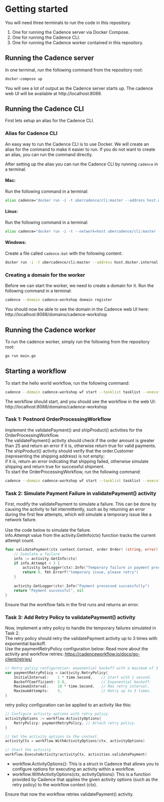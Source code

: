 # Getting started

You will need three terminals to run the code in this repository.
1. One for running the Cadence server via Docker Compose.
2. One for running the Cadence CLI.
3. One for running the Cadence worker contained in this repository.

## Running the Cadence server

In one terminal, run the following command from the repository root:
```bash
docker-compose up
```

You will see a lot of output as the Cadence server starts up. 
The cadence web UI will be available at http://localhost:8088.

## Running the Cadence CLI

First lets setup an alias for the Cadence CLI.
### Alias for Cadence CLI
An easy way to run the Cadence CLI is to use Docker. We will
create an alias for the command to make it easier to run. If you do not 
want to create an alias, you can run the command directly.

After setting up the alias you can run the Cadence CLI by running `cadence` in a terminal.

#### Mac:
Run the following command in a terminal:
```bash
alias cadence="docker run -i -t ubercadence/cli:master --address host.docker.internal:7933"
```

#### Linux:
Run the following command in a terminal:
```bash
alias cadence="docker run -i -t --network=host ubercadence/cli:master --address 127.0.0.1:7933"
```

#### Windows:
Create a file called `cadence.bat` with the following content:
```bash
docker run -i -t ubercadence/cli:master --address host.docker.internal:7933 %*
```

### Creating a domain for the worker
Before we can start the worker, we need to create a domain for it.
Run the following command in a terminal:
```bash
cadence --domain cadence-workshop domain register
```

You should now be able to see the domain in the Cadence web UI here:
http://localhost:8088/domains/cadence-workshop

## Running the Cadence worker
To run the cadence worker, simply run the following from the repository root:
```bash
go run main.go
```

## Starting a workflow
To start the hello world workflow, run the following command:
```bash
cadence --domain cadence-workshop wf start --tasklist tasklist --execution_timeout 10 --workflow_type HelloWorld --input '{"message":"Cadence"}'
```

The workflow should start, and you should see the workflow in the web UI:
http://localhost:8088/domains/cadence-workshop

### Task 1: Postnord OrderProcessingWorkflow
Implement the validatePayment() and shipProduct() activities for the OrderProcessingWorkflow. <br />
The validatePayment() activity should check if the order amount is greater than 25 and return an error if it is, otherwise return true for valid payments. <br />
The shipProduct() activity should verify that the order.Customer (representing the shipping address) is not empty; <br />
if it is, return an error indicating that shipping failed, otherwise simulate shipping and return true for successful shipment. <br />
To start the OrderProcessingWorkflow, run the following command:
```bash
cadence --domain cadence-workshop wf start --tasklist tasklist --execution_timeout 10 --workflow_type OrderProcessingWorkflow --input '{"id":"Order123", "customer": "Cadence", "amount": 20, "address": "Uber office"}'
```

### Task 2: Simulate Payment Failure in validatePayment() activity
First, modify the validatePayment to simulate a failure. This can be done by causing the activity to fail intermittently, such as by returning an error during the first few attempts, which will simulate a temporary issue like a network failure.
<br />
<br />
Use the code below to simulate the failure. <br />
info.Attempt value from the activity.GetInfo(ctx) function tracks the current attempt count. 
```go
func validatePayment(ctx context.Context, order Order) (string, error) {
	// Simulate a failure
	info := activity.GetInfo(ctx)
	if info.Attempt < 3 {
		activity.GetLogger(ctx).Info("Temporary failure in payment processing")
		return 0, fmt.Errorf("temporary issue, please retry")
	}
	
	activity.GetLogger(ctx).Info("Payment processed successfully")
	return "Payment successful", nil
}
```

Ensure that the workflow fails in the first runs and returns an error.

### Task 3: Add Retry Policy to validatePayment() activity
Now, implement a retry policy to handle the temporary failures simulated in Task 2. <br /> 
The retry policy should retry the validatePayment activity up to 3 times with exponential backoff. <br />
Use the paymentRetryPolicy configuration below:
Read more about the activity and workflow retries: https://cadenceworkflow.io/docs/go-client/retries/
```go
// Retry policy configuration: exponential backoff with a maximum of 3 retries.
var paymentRetryPolicy = &activity.RetryPolicy{
	InitialInterval:    1 * time.Second,    // Start with 1 second.
	BackoffCoefficient: 2.0,                // Exponential backoff.
	MaximumInterval:    10 * time.Second,   // Max retry interval.
	MaximumAttempts:    3,                  // Retry up to 3 times.
}
```
retry policy configuration can be applied to an activity like this:
```go
// Configure activity options with retry policy.
activityOptions := workflow.ActivityOptions{	
	RetryPolicy: paymentRetryPolicy, // Attach retry policy.
}

// Set the activity options to the context.
activityCtx = workflow.WithActivityOptions(ctx, activityOptions)

// Start the activity
workflow.ExecuteActivity(activityCtx, activities.validatePayment)
```
- workflow.ActivityOptions{}: This is a struct in Cadence that allows you to configure options for executing an activity within a workflow.
- workflow.WithActivityOptions(ctx, activityOptions): This is a function provided by Cadence that applies the given activity options (such as the retry policy) to the workflow context (ctx).

Ensure that now the workflow retries validatePayment() activity.
